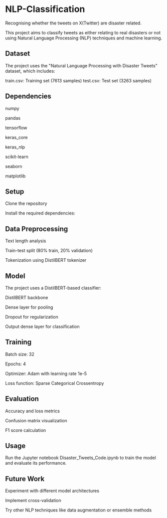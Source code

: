 # NLP-Classification
Recognising whether the tweets on X(Twitter) are disaster related.

This project aims to classify tweets as either relating to real disasters or not using Natural Language Processing (NLP) techniques and machine learning.

## Dataset
The project uses the "Natural Language Processing with Disaster Tweets" dataset, which includes:

train.csv: Training set (7613 samples)
test.csv: Test set (3263 samples)

## Dependencies
numpy

pandas

tensorflow

keras_core

keras_nlp

scikit-learn

seaborn

matplotlib

## Setup
Clone the repository

Install the required dependencies:

## Data Preprocessing
Text length analysis

Train-test split (80% train, 20% validation)

Tokenization using DistilBERT tokenizer

## Model
The project uses a DistilBERT-based classifier:

DistilBERT backbone

Dense layer for pooling

Dropout for regularization

Output dense layer for classification

## Training
Batch size: 32

Epochs: 4

Optimizer: Adam with learning rate 1e-5

Loss function: Sparse Categorical Crossentropy

## Evaluation

Accuracy and loss metrics

Confusion matrix visualization

F1 score calculation

## Usage
Run the Jupyter notebook Disaster_Tweets_Code.ipynb to train the model and evaluate its performance.

## Future Work
Experiment with different model architectures

Implement cross-validation

Try other NLP techniques like data augmentation or ensemble methods
